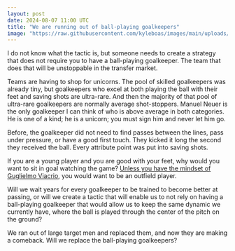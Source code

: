 ```yaml
---
layout: post
date: 2024-08-07 11:00 UTC
title: "We are running out of ball-playing goalkeepers"
image: "https://raw.githubusercontent.com/kyleboas/images/main/uploads/2024/07/27/Image-27Jul2024_16:52:43.png"
---
```


I do not know what the tactic is, but someone needs to create a strategy that does not require you to have a ball-playing goalkeeper. The team that does that will be unstoppable in the transfer market.

<!---more--->

Teams are having to shop for unicorns. The pool of skilled goalkeepers was already tiny, but goalkeepers who excel at both playing the ball with their feet and saving shots are ultra-rare. And then the majority of that pool of ultra-rare goalkeepers are normally average shot-stoppers. Manuel Neuer is the only goalkeeper I can think of who is above average in both categories. He is one of a kind; he is a unicorn; you must sign him and never let him go. 

Before, the goalkeeper did not need to find passes between the lines, pass under pressure, or have a good first touch. They kicked it long the second they received the ball. Every attribute point was put into saving shots.

If you are a young player and you are good with your feet, why would you want to sit in goal watching the game? [Unless you have the mindset of Guglielmo Viacrio](https://tacticsjournal.com/2024/05/03/tottenham-need-to-improvise/), you would want to be an outfield player. 

Will we wait years for every goalkeeper to be trained to become better at passing, or will we create a tactic that will enable us to not rely on having a ball-playing goalkeeper that would allow us to keep the same dynamic we currently have, where the ball is played through the center of the pitch on the ground?

We ran out of large target men and replaced them, and now they are making a comeback. Will we replace the ball-playing goalkeepers?
